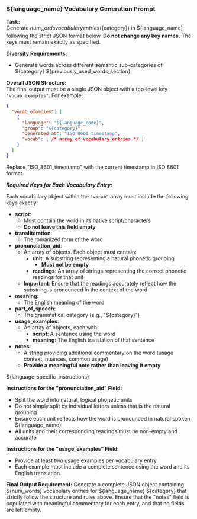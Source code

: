 ### ${language_name} Vocabulary Generation Prompt

**Task:**  
Generate ${num_words} vocabulary entries (${category}) in ${language_name} following the strict JSON format below. **Do not change any key names.** The keys must remain exactly as specified.

**Diversity Requirements:**
- Generate words across different semantic sub-categories of ${category}
${previously_used_words_section}

**Overall JSON Structure:**  
The final output must be a single JSON object with a top-level key `"vocab_examples"`. For example:

```json
{
  "vocab_examples": [
    {
      "language": "${language_code}",
      "group": "${category}",
      "generated_at": "ISO_8601_timestamp",
      "vocab": [ /* array of vocabulary entries */ ]
    }
  ]
}
```

Replace "ISO_8601_timestamp" with the current timestamp in ISO 8601 format.

***Required Keys for Each Vocabulary Entry:***

Each vocabulary object within the `"vocab"` array must include the following keys exactly:

- **script**:
  - Must contain the word in its native script/characters
  - **Do not leave this field empty**
- **transliteration**: 
  - The romanized form of the word
- **pronunciation_aid**: 
  - An array of objects. Each object must contain:
    - **unit**: A substring representing a natural phonetic grouping
      - **Must not be empty**
    - **readings**: An array of strings representing the correct phonetic readings for that unit
  - **Important**: Ensure that the readings accurately reflect how the substring is pronounced in the context of the word
- **meaning**: 
  - The English meaning of the word
- **part_of_speech**: 
  - The grammatical category (e.g., "${category}")
- **usage_examples**: 
  - An array of objects, each with:
    - **script**: A sentence using the word
    - **meaning**: The English translation of that sentence
- **notes**: 
  - A string providing additional commentary on the word (usage context, nuances, common usage)
  - **Provide a meaningful note rather than leaving it empty**

${language_specific_instructions}

**Instructions for the "pronunciation_aid" Field:**
- Split the word into natural, logical phonetic units
- Do not simply split by individual letters unless that is the natural grouping
- Ensure each unit reflects how the word is pronounced in natural spoken ${language_name}
- All units and their corresponding readings must be non-empty and accurate

**Instructions for the "usage_examples" Field:**
- Provide at least two usage examples per vocabulary entry
- Each example must include a complete sentence using the word and its English translation

**Final Output Requirement:**
Generate a complete JSON object containing ${num_words} vocabulary entries for ${language_name} ${category} that strictly follow the structure and rules above. Ensure that the "notes" field is populated with meaningful commentary for each entry, and that no fields are left empty. 
